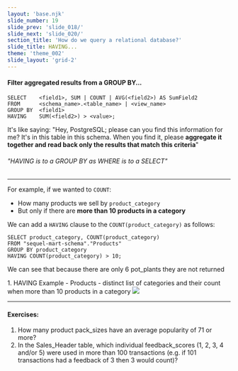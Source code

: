 ```yaml
---
layout: 'base.njk'
slide_number: 19
slide_prev: 'slide_018/'
slide_next: 'slide_020/'
section_title: 'How do we query a relational database?'
slide_title: HAVING...
theme: 'theme_002'
slide_layout: 'grid-2'
---
```


<section class="slide__text">

#### Filter aggregated results from a GROUP BY...

```
SELECT    <field1>, SUM | COUNT | AVG(<field2>) AS SumField2
FROM      <schema_name>.<table_name> | <view_name>
GROUP BY  <field1>
HAVING    SUM(<field2>) > <value>;
```

It's like saying: <span> "Hey, PostgreSQL; please can you find this information for me?  It's in this table in this schema.  When you find it, please **aggregate it together and read back only the results that match this criteria**" </span>

###### *"HAVING is to a GROUP BY as WHERE is to a SELECT"*

<hr />

For example, if we wanted to `COUNT`:
- How many products we sell by `product_category`
- But only if there are **more than 10 products in a category**

We can add a `HAVING` clause to the `COUNT(product_category)` as follows:
```
SELECT product_category, COUNT(product_category)
FROM "sequel-mart-schema"."Products"
GROUP BY product_category
HAVING COUNT(product_category) > 10;
```
We can see that because there are only 6 pot_plants they are not returned

</section>

<section class="slide__images">
<caption>1. HAVING Example - Products - distinct list of categories and their count when more than 10 products in a category</caption>
<img src="{{ '../../images/002_HAVING_Product_Category.png' | url }}" />

</section>

<section class="slide__exercises">

---

#### Exercises:
1. How many product pack_sizes have an average popularity of 71 or more?
2. In the Sales_Header table, which individual feedback_scores (1, 2, 3, 4 and/or 5) were used in more than 100 transactions (e.g. if 101 transactions had a feedback of 3 then 3 would count)?

</section>